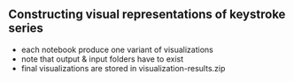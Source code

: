## Constructing visual representations of keystroke series
- each notebook produce one variant of visualizations
- note that output & input folders have to exist
- final visualizations are stored in visualization-results.zip
